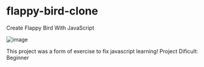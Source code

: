 # flappy-bird-clone

Create Flappy Bird With JavaScript

![image](https://user-images.githubusercontent.com/75916419/161023514-d6b7f7c7-efc4-47ae-b356-ec25f311f221.png)


This project was a form of exercise to fix javascript learning!
Project Dificult: Beginner

